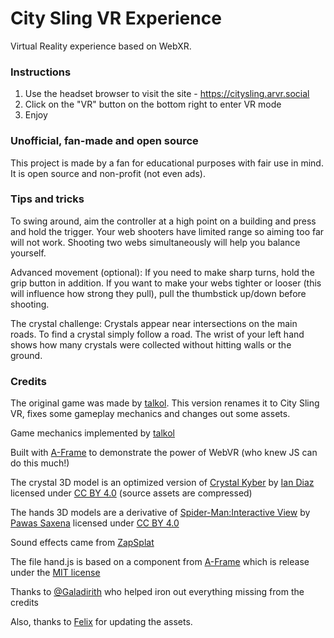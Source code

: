 # City Sling VR Experience

Virtual Reality experience based on WebXR.

### Instructions

1. Use the headset browser to visit the site - https://citysling.arvr.social
2. Click on the "VR" button on the bottom right to enter VR mode
3. Enjoy

### Unofficial, fan-made and open source

This project is made by a fan for educational purposes with fair use in mind. It is open source and non-profit (not even ads). 

### Tips and tricks

To swing around, aim the controller at a high point on a building and press and hold the trigger. Your web shooters have limited range so aiming too far will not work. Shooting two webs simultaneously will help you balance yourself.

Advanced movement (optional): If you need to make sharp turns, hold the grip button in addition. If you want to make your webs tighter or looser (this will influence how strong they pull), pull the thumbstick up/down before shooting.

The crystal challenge: Crystals appear near intersections on the main roads. To find a crystal simply follow a road. The wrist of your left hand shows how many crystals were collected without hitting walls or the ground.

### Credits

The original game was made by [talkol](https://github.com/talkol). This version renames it to City Sling VR, fixes some gameplay mechanics and changes out some assets.

Game mechanics implemented by [talkol](https://github.com/talkol)

Built with [A-Frame](https://aframe.io) to demonstrate the power of WebVR (who knew JS can do this much!)

The crystal 3D model is an optimized version of [Crystal Kyber](https://sketchfab.com/3d-models/crystal-kyber-1d769339a8cc45fda2ba6b31ce91160f) by [Ian Diaz](https://sketchfab.com/Dyckzu) licensed under [CC BY 4.0](https://creativecommons.org/licenses/by/4.0/) (source assets are compressed)

The hands 3D models are a derivative of [Spider-Man:Interactive View](https://sketchfab.com/3d-models/spider-maninteractive-view-74decbbcc4aa4665908d21ba157b8dda) by [Pawas Saxena](https://sketchfab.com/pawastastic) licensed under [CC BY 4.0](https://creativecommons.org/licenses/by/4.0/)

Sound effects came from [ZapSplat](https://zapsplat.com/)

The file hand.js is based on a component from [A-Frame](https://github.com/aframevr/aframe) which is release under the [MIT license](https://github.com/aframevr/aframe/blob/master/LICENSE)

Thanks to [@Galadirith](https://github.com/Galadirith) who helped iron out everything missing from the credits

Also, thanks to [Felix](https://github.com/felixtrz) for updating the assets.